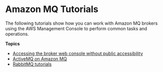 # Amazon MQ Tutorials<a name="amazon-mq-tutorials"></a>

The following tutorials show how you can work with Amazon MQ brokers using the AWS Management Console to perform common tasks and operations\.

**Topics**
+ [Accessing the broker web console without public accessibility](accessing-web-console-of-broker-without-public-accessibility.md)
+ [ActiveMQ on Amazon MQ](activemq-on-amazon-mq.md)
+ [RabbitMQ tutorials](rabbitmq-on-amazon-mq.md)
